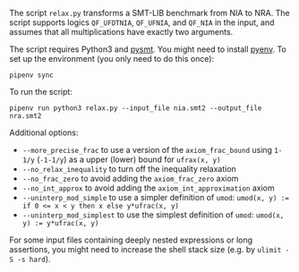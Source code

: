 The script `relax.py` transforms a SMT-LIB benchmark from NIA to NRA.
The script supports logics `QF_UFDTNIA`, `QF_UFNIA`, and `QF_NIA` in the input, and assumes that all multiplications have exactly two arguments.

The script requires Python3 and [pysmt](https://github.com/pysmt/pysmt).
You might need to install [pyenv](https://github.com/pyenv/pyenv#installation).
To set up the environment (you only need to do this once):
```
pipenv sync
```

To run the script:
```
pipenv run python3 relax.py --input_file nia.smt2 --output_file nra.smt2
```

Additional options:
- `--more_precise_frac` to use a version of the `axiom_frac_bound` using `1-1/y` (`-1-1/y`) as a upper (lower) bound for `ufrax(x, y)`
- `--no_relax_inequality` to turn off the inequality relaxation
- `--no_frac_zero` to avoid adding the `axiom_frac_zero` axiom
- `--no_int_approx` to avoid adding the `axiom_int_approximation` axiom
- `--uninterp_mod_simple` to use a simpler definition of `umod`: `umod(x, y) := if 0 <= x < y then x else y*ufrac(x, y)`
- `--uninterp_mod_simplest` to use the simplest definition of `umod`: `umod(x, y) := y*ufrac(x, y)`

For some input files containing deeply nested expressions or long assertions, you might need to increase the shell stack size (e.g. by `ulimit -S -s hard`).

